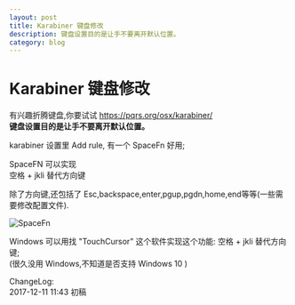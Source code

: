 ```yaml
---
layout: post
title: Karabiner 键盘修改
description: 键盘设置目的是让手不要离开默认位置。
category: blog
---
```


# Karabiner 键盘修改


有兴趣折腾键盘,你要试试  https://pqrs.org/osx/karabiner/  
**键盘设置目的是让手不要离开默认位置。**  
  
karabiner 设置里 Add rule, 有一个 SpaceFn 好用;  
  
SpaceFN 可以实现  
空格 + jkli 替代方向键  
  
除了方向键,还包括了 Esc,backspace,enter,pgup,pgdn,home,end等等(一些需要修改配置文件).  
  
![SpaceFn](http://ovtzx06ib.bkt.clouddn.com/15129634639132.jpg)  

  

 Windows 可以用找 "TouchCursor" 这个软件实现这个功能: 空格 + jkli 替代方向键;  
(很久没用 Windows,不知道是否支持 Windows 10 )  

  
ChangeLog:    
2017-12-11 11:43 初稿    

